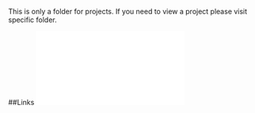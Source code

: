 This is only a folder for projects. If you need to view a project please visit specific folder.

##Links
![Qr code Project](./qr-code-component-main/index.html)

